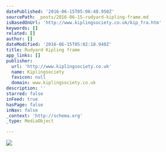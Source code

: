 ```yaml
---
datePublished: '2016-06-15T05:06:48.950Z'
sourcePath: _posts/2016-06-15-rudyard-kipling-frame.md
isBasedOnUrl: 'http://www.kiplingsociety.co.uk/kip_fra.htm'
keywords: []
related: []
author: []
dateModified: '2016-06-15T05:02:18.940Z'
title: Rudyard Kipling frame
app_links: []
publisher:
  url: 'http://www.kiplingsociety.co.uk'
  name: Kiplingsociety
  favicon: null
  domain: www.kiplingsociety.co.uk
description: ''
starred: false
inFeed: true
hasPage: false
inNav: false
_context: 'http://schema.org'
_type: MediaObject

---
```

![](https://the-grid-user-content.s3-us-west-2.amazonaws.com/0a224938-ae5d-4093-8c1d-8b569605e1b3.jpg)